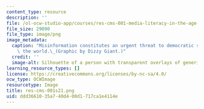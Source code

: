 ```yaml
---
content_type: resource
description: ''
file: /ol-ocw-studio-app/courses/res-cms-001-media-literacy-in-the-age-of-deepfakes-spring-2021/ddd3661035a740d400d1717ca1e4114e_res-cms-001s21.png
file_size: 29090
file_type: image/png
image_metadata:
  caption: "Misinformation constitutes an urgent threat to democratic societies around\
    \ the world.\_(Graphic by Dizzy Giant.)"
  credit: ''
  image-alt: Silhouette of a person with transparent overlays of generic profile pages.
learning_resource_types: []
license: https://creativecommons.org/licenses/by-nc-sa/4.0/
ocw_type: OCWImage
resourcetype: Image
title: res-cms-001s21.png
uid: ddd36610-35a7-40d4-00d1-717ca1e4114e
---
```


